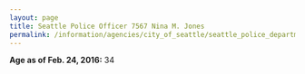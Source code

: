 ```yaml
---
layout: page
title: Seattle Police Officer 7567 Nina M. Jones
permalink: /information/agencies/city_of_seattle/seattle_police_department/copbook/7567/
---
```


**Age as of Feb. 24, 2016:** 34
